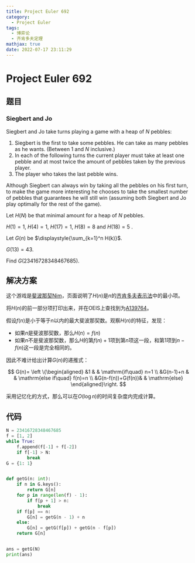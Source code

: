 ```yaml
---
title: Project Euler 692
category:
  - Project Euler
tags:
  - 博弈论
  - 齐肯多夫定理
mathjax: true
date: 2022-07-17 23:11:29
---
```


<escape><!-- more --></escape>

# Project Euler 692

## 题目

### Siegbert and Jo

Siegbert and Jo take turns playing a game with a heap of $N$ pebbles:

1. Siegbert is the first to take some pebbles. He can take as many pebbles as he wants. (Between $1$ and $N$ inclusive.)
2. In each of the following turns the current player must take at least one pebble and at most twice the amount of pebbles taken by the previous player.
3. The player who takes the last pebble wins.

Although Siegbert can always win by taking all the pebbles on his first turn, to make the game more interesting he chooses to take the smallest number of pebbles that guarantees he will still win (assuming both Siegbert and Jo play optimally for the rest of the game).

Let $H(N)$ be that minimal amount for a heap of $N$ pebbles.

$H(1)=1$, $H(4)=1$, $H(17)=1$, $H(8)=8$ and $H(18)=5$ .

Let $G(n)$ be $\displaystyle{\sum_{k=1}^n H(k)}$.

$G(13)=43$.

Find $G(23416728348467685)$.

## 解决方案

这个游戏是[斐波那契Nim](https://en.wikipedia.org/wiki/Fibonacci_nim)，页面说明了$H(n)$是$n$的[齐肯多夫表示法](https://en.wikipedia.org/wiki/Zeckendorf%27s_theorem)中的最小项。

将$H(n)$的前一部分项打印出来，并在OEIS上查找到为[A139764](https://oeis.org/A139764)。

假设$f(n)$是小于等于$n$以内的最大斐波那契数。观察$H(n)$的特征，发现：

- 如果$n$是斐波那契数，那么$H(n)=f(n)$
- 如果$n$不是斐波那契数，那么$H$的第$f(n)+1$项到第$n$项这一段，和第$1$项到$n-f(n)$这一段是完全相同的。

因此不难计给出计算$G(n)$的递推式：

$$
G(n)=
\left \{\begin{aligned}
  &1 & & \mathrm{if\quad} n=1 \\
  &G(n-1)+n  & & \mathrm{else if\quad} f(n)=n \\
  &G(n-f(n))+G(f(n))& & \mathrm{else}
\end{aligned}\right.
$$

采用记忆化的方式，那么可以在$O(\log n)$的时间复杂度内完成计算。

## 代码

```py
N = 23416728348467685
f = [1, 2]
while True:
    f.append(f[-1] + f[-2])
    if f[-1] > N:
        break
G = {1: 1}


def getG(n: int):
    if n in G.keys():
        return G[n]
    for p in range(len(f) - 1):
        if f[p + 1] > n:
            break
    if f[p] == n:
        G[n] = getG(n - 1) + n
    else:
        G[n] = getG(f[p]) + getG(n - f[p])
    return G[n]


ans = getG(N)
print(ans)

```
